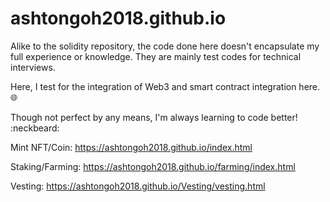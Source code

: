 # ashtongoh2018.github.io

Alike to the solidity repository, the code done here doesn't encapsulate my full experience or knowledge. They are mainly test codes for technical interviews.

Here, I test for the integration of Web3 and smart contract integration here. :globe_with_meridians:

Though not perfect by any means, I'm always learning to code better! :neckbeard:

Mint NFT/Coin:
https://ashtongoh2018.github.io/index.html

Staking/Farming:
https://ashtongoh2018.github.io/farming/index.html

Vesting:
https://ashtongoh2018.github.io/Vesting/vesting.html
